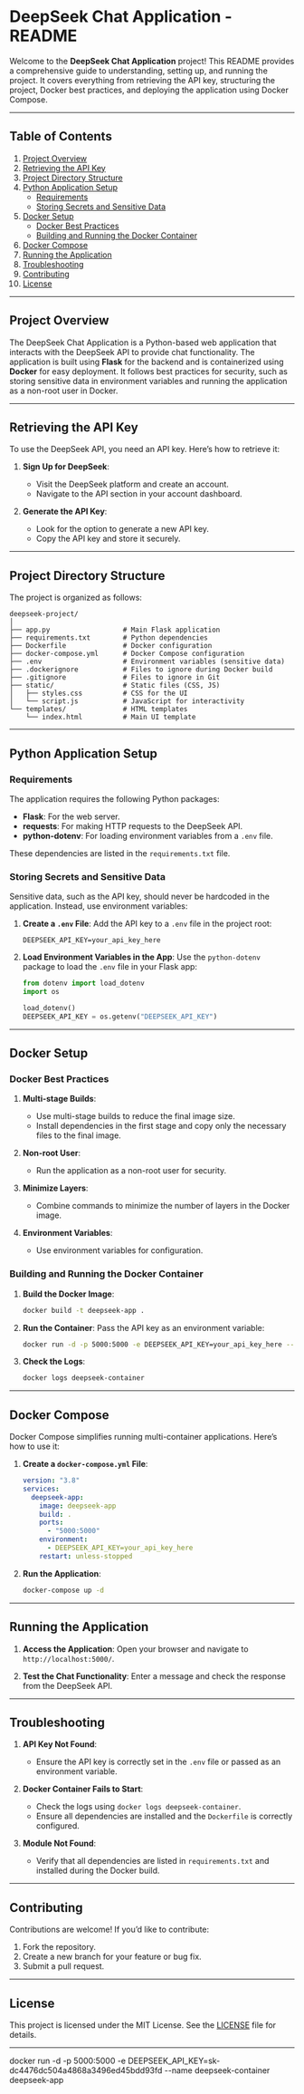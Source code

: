 # DeepSeek Chat Application - README

Welcome to the **DeepSeek Chat Application** project! This README provides a comprehensive guide to understanding, setting up, and running the project. It covers everything from retrieving the API key, structuring the project, Docker best practices, and deploying the application using Docker Compose.

---

## Table of Contents
1. [Project Overview](#project-overview)
2. [Retrieving the API Key](#retrieving-the-api-key)
3. [Project Directory Structure](#project-directory-structure)
4. [Python Application Setup](#python-application-setup)
   - [Requirements](#requirements)
   - [Storing Secrets and Sensitive Data](#storing-secrets-and-sensitive-data)
5. [Docker Setup](#docker-setup)
   - [Docker Best Practices](#docker-best-practices)
   - [Building and Running the Docker Container](#building-and-running-the-docker-container)
6. [Docker Compose](#docker-compose)
7. [Running the Application](#running-the-application)
8. [Troubleshooting](#troubleshooting)
9. [Contributing](#contributing)
10. [License](#license)

---

## Project Overview
The DeepSeek Chat Application is a Python-based web application that interacts with the DeepSeek API to provide chat functionality. The application is built using **Flask** for the backend and is containerized using **Docker** for easy deployment. It follows best practices for security, such as storing sensitive data in environment variables and running the application as a non-root user in Docker.

---

## Retrieving the API Key
To use the DeepSeek API, you need an API key. Here’s how to retrieve it:

1. **Sign Up for DeepSeek**:
   - Visit the DeepSeek platform and create an account.
   - Navigate to the API section in your account dashboard.

2. **Generate the API Key**:
   - Look for the option to generate a new API key.
   - Copy the API key and store it securely.

---

## Project Directory Structure
The project is organized as follows:

```
deepseek-project/
│
├── app.py                  # Main Flask application
├── requirements.txt        # Python dependencies
├── Dockerfile              # Docker configuration
├── docker-compose.yml      # Docker Compose configuration
├── .env                    # Environment variables (sensitive data)
├── .dockerignore           # Files to ignore during Docker build
├── .gitignore              # Files to ignore in Git
├── static/                 # Static files (CSS, JS)
│   ├── styles.css          # CSS for the UI
│   └── script.js           # JavaScript for interactivity
└── templates/              # HTML templates
    └── index.html          # Main UI template
```

---

## Python Application Setup

### Requirements
The application requires the following Python packages:
- **Flask**: For the web server.
- **requests**: For making HTTP requests to the DeepSeek API.
- **python-dotenv**: For loading environment variables from a `.env` file.

These dependencies are listed in the `requirements.txt` file.

### Storing Secrets and Sensitive Data
Sensitive data, such as the API key, should never be hardcoded in the application. Instead, use environment variables:

1. **Create a `.env` File**:
   Add the API key to a `.env` file in the project root:
   ```plaintext
   DEEPSEEK_API_KEY=your_api_key_here
   ```

2. **Load Environment Variables in the App**:
   Use the `python-dotenv` package to load the `.env` file in your Flask app:
   ```python
   from dotenv import load_dotenv
   import os

   load_dotenv()
   DEEPSEEK_API_KEY = os.getenv("DEEPSEEK_API_KEY")
   ```

---

## Docker Setup

### Docker Best Practices
1. **Multi-stage Builds**:
   - Use multi-stage builds to reduce the final image size.
   - Install dependencies in the first stage and copy only the necessary files to the final image.

2. **Non-root User**:
   - Run the application as a non-root user for security.

3. **Minimize Layers**:
   - Combine commands to minimize the number of layers in the Docker image.

4. **Environment Variables**:
   - Use environment variables for configuration.

### Building and Running the Docker Container
1. **Build the Docker Image**:
   ```bash
   docker build -t deepseek-app .
   ```

2. **Run the Container**:
   Pass the API key as an environment variable:
   ```bash
   docker run -d -p 5000:5000 -e DEEPSEEK_API_KEY=your_api_key_here --name deepseek-container deepseek-app
   ```

3. **Check the Logs**:
   ```bash
   docker logs deepseek-container
   ```

---

## Docker Compose
Docker Compose simplifies running multi-container applications. Here’s how to use it:

1. **Create a `docker-compose.yml` File**:
   ```yaml
   version: "3.8"
   services:
     deepseek-app:
       image: deepseek-app
       build: .
       ports:
         - "5000:5000"
       environment:
         - DEEPSEEK_API_KEY=your_api_key_here
       restart: unless-stopped
   ```

2. **Run the Application**:
   ```bash
   docker-compose up -d
   ```

---

## Running the Application
1. **Access the Application**:
   Open your browser and navigate to `http://localhost:5000/`.

2. **Test the Chat Functionality**:
   Enter a message and check the response from the DeepSeek API.

---

## Troubleshooting
1. **API Key Not Found**:
   - Ensure the API key is correctly set in the `.env` file or passed as an environment variable.

2. **Docker Container Fails to Start**:
   - Check the logs using `docker logs deepseek-container`.
   - Ensure all dependencies are installed and the `Dockerfile` is correctly configured.

3. **Module Not Found**:
   - Verify that all dependencies are listed in `requirements.txt` and installed during the Docker build.

---

## Contributing
Contributions are welcome! If you’d like to contribute:
1. Fork the repository.
2. Create a new branch for your feature or bug fix.
3. Submit a pull request.

---

## License
This project is licensed under the MIT License. See the [LICENSE](LICENSE) file for details.

---
































docker run -d -p 5000:5000 -e DEEPSEEK_API_KEY=sk-dc4476dc504a4868a3496ed45bdd93fd --name deepseek-container deepseek-app